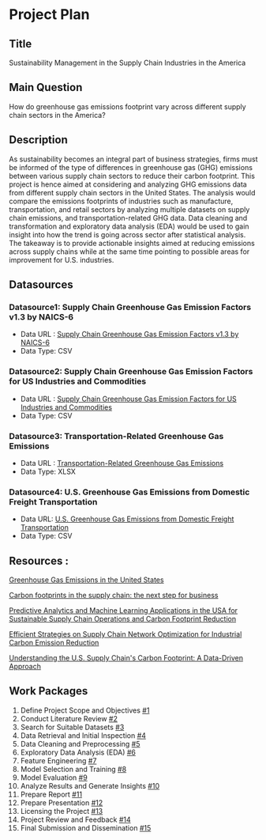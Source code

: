# Project Plan

## Title
Sustainability Management in the Supply Chain Industries in the America

## Main Question
How do greenhouse gas emissions footprint vary across different supply chain sectors in the America?

## Description
As sustainability becomes an integral part of business strategies, firms must be informed of the type of differences in greenhouse gas (GHG) emissions between various supply chain sectors to reduce their carbon footprint. This project is hence aimed at considering and analyzing GHG emissions data from different supply chain sectors in the United States. The analysis would compare the emissions footprints of industries such as manufacture, transportation, and retail sectors by analyzing multiple datasets on supply chain emissions, and transportation-related GHG data. Data cleaning and transformation and exploratory data analysis (EDA) would be used to gain insight into how the trend is going across sector after statistical analysis. The takeaway is to provide actionable insights aimed at reducing emissions across supply chains while at the same time pointing to possible areas for improvement for U.S. industries.

## Datasources

### Datasource1:  Supply Chain Greenhouse Gas Emission Factors v1.3 by NAICS-6
* Data URL : [ Supply Chain Greenhouse Gas Emission Factors v1.3 by NAICS-6](https://catalog.data.gov/dataset/supply-chain-greenhouse-gas-emission-factors-v1-3-by-naics-6)
* Data Type: CSV

### Datasource2: Supply Chain Greenhouse Gas Emission Factors for US Industries and Commodities
* Data URL : [Supply Chain Greenhouse Gas Emission Factors for US Industries and Commodities](https://catalog.data.gov/dataset/supply-chain-greenhouse-gas-emission-factors-for-us-industries-and-commodities)
* Data Type: CSV

### Datasource3: Transportation-Related Greenhouse Gas Emissions
* Data URL : [Transportation-Related Greenhouse Gas Emissions](https://www.bts.gov/browse-statistical-products-and-data/national-transportation-statistics/transportation-related)
* Data Type: XLSX

### Datasource4: U.S. Greenhouse Gas Emissions from Domestic Freight Transportation
* Data URL: [U.S. Greenhouse Gas Emissions from Domestic Freight Transportation](https://www.bts.gov/browse-statistical-products-and-data/freight-facts-and-figures/us-greenhouse-gas-emissions-domestic)
* Data Type: CSV

## Resources :

[Greenhouse Gas Emissions in the United States](https://net0.com/blog/greenhouse-gas-emissions-in-the-united-states)

[Carbon footprints in the supply chain: the next step for business](https://openknowledge.fao.org/server/api/core/bitstreams/a9d7fdd3-1699-4fd5-bd9e-e7f1aee9c781/content)

[Predictive Analytics and Machine Learning Applications in the USA for Sustainable Supply Chain Operations and Carbon Footprint Reduction](https://www.researchgate.net/profile/Mahfuz-Alam-11/publication/382689843_Predictive_Analytics_and_Machine_Learning_Applications_in_the_USA_for_Sustainable_Supply_Chain_Operations_and_Carbon_Footprint_Reduction/links/66ab2fb74433ad480e8a15cb/Predictive-Analytics-and-Machine-Learning-Applications-in-the-USA-for-Sustainable-Supply-Chain-Operations-and-Carbon-Footprint-Reduction.pdf)

[Efficient Strategies on Supply Chain Network Optimization for Industrial Carbon Emission Reduction](https://arxiv.org/abs/2404.16863)

[Understanding the U.S. Supply Chain's Carbon Footprint: A Data-Driven Approach](https://www.sciencedirect.com/science/article/abs/pii/S0925527324000355)

## Work Packages

1. Define Project Scope and Objectives [#1](https://github.com/monikaits44/made-project/issues/1)
2. Conduct Literature Review [#2](https://github.com/monikaits44/made-project/issues/2)
3. Search for Suitable Datasets [#3](https://github.com/monikaits44/made-project/issues/3)
4. Data Retrieval and Initial Inspection [#4](https://github.com/monikaits44/made-project/issues/4)
5. Data Cleaning and Preprocessing [#5](https://github.com/monikaits44/made-project/issues/5)
6. Exploratory Data Analysis (EDA) [#6](https://github.com/monikaits44/made-project/issues/6)
7. Feature Engineering [#7](https://github.com/monikaits44/made-project/issues/7)
8. Model Selection and Training [#8](https://github.com/monikaits44/made-project/issues/8)
9. Model Evaluation [#9](https://github.com/monikaits44/made-project/issues/9)
10. Analyze Results and Generate Insights [#10](https://github.com/monikaits44/made-project/issues/10)
11. Prepare Report [#11](https://github.com/monikaits44/made-project/issues/11)
12. Prepare Presentation [#12](https://github.com/monikaits44/made-project/issues/12)
13. Licensing the Project [#13](https://github.com/monikaits44/made-project/issues/13)
14. Project Review and Feedback [#14](https://github.com/monikaits44/made-project/issues/14)
15. Final Submission and Dissemination [#15](https://github.com/monikaits44/made-project/issues/15)
